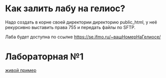 # Как залить лабу на гелиос? #

Надо создать в корне своей директории директорию public_html, у неё рекурсивно выставить права 755 и передать файлы по SFTP.

Лаба будет доступна по ссылке https://se.ifmo.ru/~вашНомерНаГелиосе/

# Лабораторная №1 #
[живой пример](https://se.ifmo.ru/~s265570/lab1/)